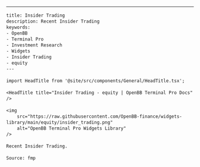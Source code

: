 ---
    title: Insider Trading
    description: Recent Insider Trading
    keywords:
    - OpenBB
    - Terminal Pro
    - Investment Research
    - Widgets
    - Insider Trading
    - equity
    ---

    import HeadTitle from '@site/src/components/General/HeadTitle.tsx';

    <HeadTitle title="Insider Trading - equity | OpenBB Terminal Pro Docs" />

    <img
        src="https://raw.githubusercontent.com/OpenBB-finance/widgets-library/main/equity/insider_trading.png"
        alt="OpenBB Terminal Pro Widgets Library"
    />

    Recent Insider Trading.

    Source: fmp
    
